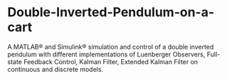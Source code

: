 # Double-Inverted-Pendulum-on-a-cart
A MATLAB® and Simulink® simulation and control of a double inverted pendulum with different implementations of Luenberger Observers, Full-state Feedback Control, Kalman Filter, Extended Kalman Filter on continuous and discrete models.
